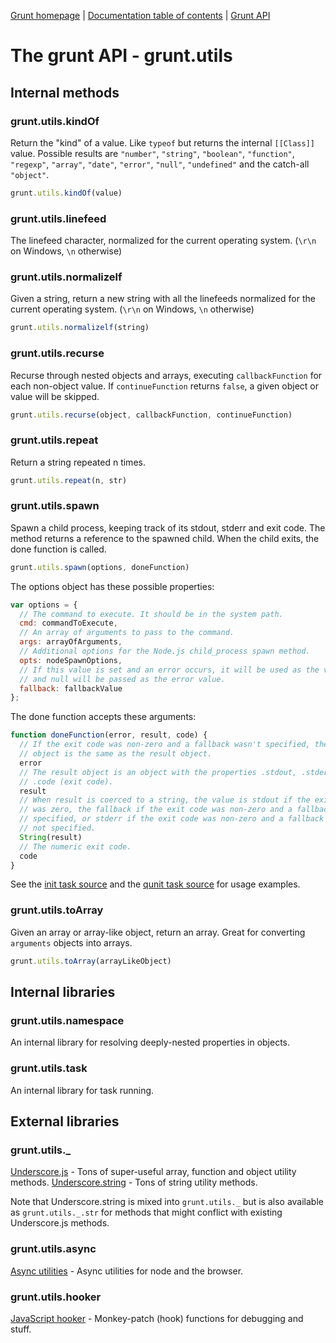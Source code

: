 [Grunt homepage](https://github.com/cowboy/grunt) | [Documentation table of contents](toc.md) | [Grunt API](api.md)

# The grunt API - grunt.utils


## Internal methods


### grunt.utils.kindOf
Return the "kind" of a value. Like `typeof` but returns the internal `[[Class]]` value. Possible results are `"number"`, `"string"`, `"boolean"`, `"function"`, `"regexp"`, `"array"`, `"date"`, `"error"`, `"null"`, `"undefined"` and the catch-all `"object"`.

```javascript
grunt.utils.kindOf(value)
```

### grunt.utils.linefeed
The linefeed character, normalized for the current operating system. (`\r\n` on Windows, `\n` otherwise)

### grunt.utils.normalizelf
Given a string, return a new string with all the linefeeds normalized for the current operating system. (`\r\n` on Windows, `\n` otherwise)

```javascript
grunt.utils.normalizelf(string)
```

### grunt.utils.recurse
Recurse through nested objects and arrays, executing `callbackFunction` for each non-object value. If `continueFunction` returns `false`, a given object or value will be skipped.

```javascript
grunt.utils.recurse(object, callbackFunction, continueFunction)
```

### grunt.utils.repeat
Return a string repeated n times.

```javascript
grunt.utils.repeat(n, str)
```

### grunt.utils.spawn
Spawn a child process, keeping track of its stdout, stderr and exit code. The method returns a reference to the spawned child. When the child exits, the done function is called.

```javascript
grunt.utils.spawn(options, doneFunction)
```

The options object has these possible properties:

```javascript
var options = {
  // The command to execute. It should be in the system path.
  cmd: commandToExecute,
  // An array of arguments to pass to the command.
  args: arrayOfArguments,
  // Additional options for the Node.js child_process spawn method.
  opts: nodeSpawnOptions,
  // If this value is set and an error occurs, it will be used as the value
  // and null will be passed as the error value.
  fallback: fallbackValue
};
```

The done function accepts these arguments:

```javascript
function doneFunction(error, result, code) {
  // If the exit code was non-zero and a fallback wasn't specified, the error
  // object is the same as the result object.
  error
  // The result object is an object with the properties .stdout, .stderr, and
  // .code (exit code).
  result
  // When result is coerced to a string, the value is stdout if the exit code
  // was zero, the fallback if the exit code was non-zero and a fallback was
  // specified, or stderr if the exit code was non-zero and a fallback was
  // not specified.
  String(result)
  // The numeric exit code.
  code
}
```

See the [init task source](../tasks/init.js) and the [qunit task source](../tasks/qunit.js) for usage examples.


### grunt.utils.toArray
Given an array or array-like object, return an array. Great for converting `arguments` objects into arrays.

```javascript
grunt.utils.toArray(arrayLikeObject)
```

## Internal libraries

### grunt.utils.namespace
An internal library for resolving deeply-nested properties in objects.

### grunt.utils.task
An internal library for task running.


## External libraries

### grunt.utils._
[Underscore.js](http://underscorejs.org/) - Tons of super-useful array, function and object utility methods.
[Underscore.string](https://github.com/epeli/underscore.string) - Tons of string utility methods.

Note that Underscore.string is mixed into `grunt.utils._` but is also available as `grunt.utils._.str` for methods that might conflict with existing Underscore.js methods.

### grunt.utils.async
[Async utilities](https://github.com/caolan/async) - Async utilities for node and the browser.

### grunt.utils.hooker
[JavaScript hooker](https://github.com/cowboy/javascript-hooker) - Monkey-patch (hook) functions for debugging and stuff.

